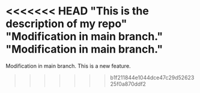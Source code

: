 <<<<<<< HEAD
"This is the description of my repo" 
"Modification in main branch." 
"Modification in main branch." 
=======
Modification in main branch.
This is a new feature.
>>>>>>> b1f211844e1044dce47c29d5262325f0a870ddf2
